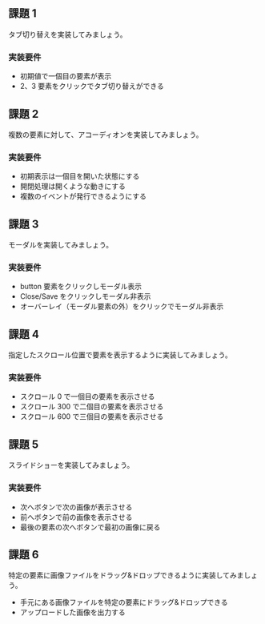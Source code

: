 ## 課題 1

タブ切り替えを実装してみましょう。

### 実装要件

- 初期値で一個目の要素が表示
- 2、3 要素をクリックでタブ切り替えができる

## 課題 2

複数の要素に対して、アコーディオンを実装してみましょう。

### 実装要件

- 初期表示は一個目を開いた状態にする
- 開閉処理は開くような動きにする
- 複数のイベントが発行できるようにする

## 課題 3

モーダルを実装してみましょう。

### 実装要件

- button 要素をクリックしモーダル表示
- Close/Save をクリックしモーダル非表示
- オーバーレイ（モーダル要素の外）をクリックでモーダル非表示

## 課題 4

指定したスクロール位置で要素を表示するように実装してみましょう。

### 実装要件

- スクロール 0 で一個目の要素を表示させる
- スクロール 300 で二個目の要素を表示させる
- スクロール 600 で三個目の要素を表示させる

## 課題 5

スライドショーを実装してみましょう。

### 実装要件

- 次へボタンで次の画像が表示させる
- 前へボタンで前の画像を表示させる
- 最後の要素の次へボタンで最初の画像に戻る

## 課題 6

特定の要素に画像ファイルをドラッグ&ドロップできるように実装してみましょう。

- 手元にある画像ファイルを特定の要素にドラッグ&ドロップできる
- アップロードした画像を出力する
